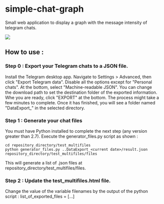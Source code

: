 # simple-chat-graph
Small web application to display a graph with the message intensity of telegram chats.

![](https://github.com/egeres/simple-chat-graph/blob/master/others/screenshot_0.png)

## How to use :

### Step 0 : Export your Telegram chats to a JSON file.
Install the Telegram desktop app. Navigate to Settings > Advanced, then click "Export Telegram data". Disable all the options except for "Personal chats". At the bottom, select "Machine-readable JSON". You can change the download path to set the destination folder of the exported information. Whe you are ready, click "EXPORT" at the bottom. The process might take a few minutes to complete. Once it has finished, you will see a folder named "DataExport_<current date>" in the selected directory.

### Step 1 : Generate your chat files
You must have Python installed to complete the next step (any version greater than 2.7). Execute the generator_files.py script as shown :

```
cd repository_directory/test_multifiles
python generator_files.py ..DataExport_<current date>/result.json repository_directory/test_multifiles/files
```

This will generate a list of .json files at repository_directory/test_multifiles/files.

### Step 2 : Update the test_multifiles.html file.
Change the value of the variable filenames by the output of the python script : list_of_exported_files = [...]
